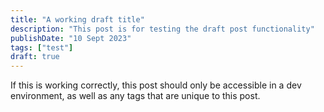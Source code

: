 ```yaml
---
title: "A working draft title"
description: "This post is for testing the draft post functionality"
publishDate: "10 Sept 2023"
tags: ["test"]
draft: true
---
```


If this is working correctly, this post should only be accessible in a dev environment, as well as any tags that are
unique to this post.

